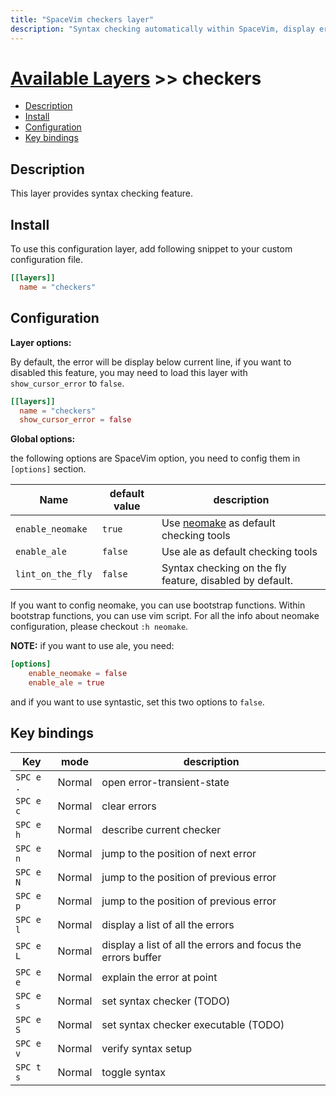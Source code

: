 ```yaml
---
title: "SpaceVim checkers layer"
description: "Syntax checking automatically within SpaceVim, display error on the sign column and statusline."
---
```


# [Available Layers](../) >> checkers

<!-- vim-markdown-toc GFM -->

- [Description](#description)
- [Install](#install)
- [Configuration](#configuration)
- [Key bindings](#key-bindings)

<!-- vim-markdown-toc -->

## Description

This layer provides syntax checking feature.

## Install

To use this configuration layer, add following snippet to your custom configuration file.

```toml
[[layers]]
  name = "checkers"
```

## Configuration

**Layer options:**

By default, the error will be display below current line, if you want to disabled this
feature, you may need to load this layer with `show_cursor_error` to `false`.

```toml
[[layers]]
  name = "checkers"
  show_cursor_error = false
```

**Global options:**

the following options are SpaceVim option, you need to config them in `[options]` section.

| Name              | default value | description                                              |
| ----------------- | ------------- | -------------------------------------------------------- |
| `enable_neomake`  | `true`        | Use [neomake](https://github.com/neomake/neomake) as default checking tools                    |
| `enable_ale`      | `false`       | Use ale as default checking tools                        |
| `lint_on_the_fly` | `false`       | Syntax checking on the fly feature, disabled by default. |

If you want to config neomake, you can use bootstrap functions. Within bootstrap functions,
you can use vim script. For all the info about neomake configuration, please checkout `:h neomake`.

**NOTE:** if you want to use  ale, you need:

```toml
[options]
    enable_neomake = false
    enable_ale = true
```

and if you want to use syntastic, set this two options to `false`.

## Key bindings

| Key       | mode   | description                                                  |
| --------- | ------ | ------------------------------------------------------------ |
| `SPC e .` | Normal | open error-transient-state                                   |
| `SPC e c` | Normal | clear errors                                                 |
| `SPC e h` | Normal | describe current checker                                     |
| `SPC e n` | Normal | jump to the position of next error                           |
| `SPC e N` | Normal | jump to the position of previous error                       |
| `SPC e p` | Normal | jump to the position of previous error                       |
| `SPC e l` | Normal | display a list of all the errors                             |
| `SPC e L` | Normal | display a list of all the errors and focus the errors buffer |
| `SPC e e` | Normal | explain the error at point                                   |
| `SPC e s` | Normal | set syntax checker (TODO)                                    |
| `SPC e S` | Normal | set syntax checker executable (TODO)                         |
| `SPC e v` | Normal | verify syntax setup                                          |
| `SPC t s` | Normal | toggle syntax                                                |
